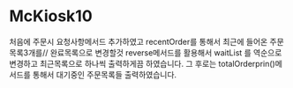 # McKiosk10
처음에 주문시 요청사항메서드 추가하였고
recentOrder를 통해서 최근에 들어온 주문목록3개를// 완료목록으로 변경할것
reverse메서드를 활용해서 waitList 를 역순으로 변경하고 최근목록으로 하나씩 출력하게끔 하였습니다.
그 후로는 totalOrderprin()메서드를 통해서 대기중인 주문목록들 출력하였습니다.
